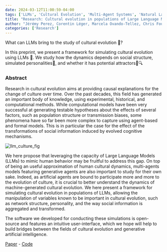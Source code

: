 ```yaml
---
date: 2024-03-12T11:00:59-04:00
tags: ['LLMs', 'Cultural Evolution', 'Multi-Agent Systems', 'Natural Language Processing']
title: "Research: Cultural evolution in populations of Large Language Models (Preprint)"
author: "Jérémy Perez, Corentin Léger, Marcela Ovando-Tellez, Chris Foulon, Joan Dussauld, Pierre-Yves Oudeyer, Clément Moulin-Frier"
categories: ['Research']
---
```


What can LLMs bring to the study of cultural evolution 🤔? 

In this preprint, we present a framework for simulating cultural evolution using LLMs 🦜. We study how the dynamics depends on social structure, simulated personalities👥, and whether it has potential attractors🧲🔍

### Abstract

Research in cultural evolution aims at providing causal explanations for the change of culture over time. Over the past decades, this field has generated an important body of knowledge, using experimental, historical, and computational methods. While computational models have been very successful at generating testable hypotheses about the effects of several factors, such as population structure or transmission biases, some phenomena have so far been more complex to capture using agent-based and formal models. This is in particular the case for the effect of the transformations of social information induced by evolved cognitive mechanisms. 

![llm_culture_fig](/llm_culture.png)

We here propose that leveraging the capacity of Large Language Models (LLMs) to mimic human behavior may be fruitful to address this gap. On top of being an useful approximation of human cultural dynamics, multi-agents models featuring generative agents are also important to study for their own sake. Indeed, as artificial agents are bound to participate more and more to the evolution of culture, it is crucial to better understand the dynamics of machine-generated cultural evolution. We here present a framework for simulating cultural evolution in populations of LLMs, allowing the manipulation of variables known to be important in cultural evolution, such as network structure, personality, and the way social information is aggregated and transformed. 

The software we developed for conducting these simulations is open-source and features an intuitive user-interface, which we hope will help to build bridges between the fields of cultural evolution and generative artificial intelligence. 
  
[Paper](https://arxiv.org/abs/2403.08882) - [Code](https://github.com/jeremyperez2/LLM-Culture)

 

